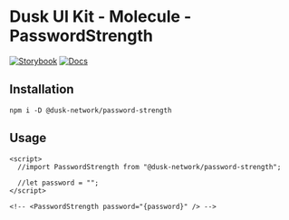 # Dusk UI Kit - Molecule - PasswordStrength

[![Storybook](https://img.shields.io/badge/Storybook-Component_Playground-%23FF4785?style=flat&logo=storybook)](https://dusk-network.github.io/dusk-ui-kit/?path=/story/components-atoms-password-strength)
[![Docs](https://img.shields.io/badge/Documentation-%235E35CF?style=flat)](https://dusk-network.github.io/dusk-ui-kit/docs/components/atoms/password-strength)

## Installation

```
npm i -D @dusk-network/password-strength
```

## Usage

<!-- MARKDOWN-AUTO-DOCS:START (CODE:src=../../../examples/src/molecules/password-strength/PasswordStrength_01.svelte) -->
<!-- The below code snippet is automatically added from ../../../examples/src/molecules/password-strength/PasswordStrength_01.svelte -->
```svelte
<script>
  //import PasswordStrength from "@dusk-network/password-strength";

  //let password = "";
</script>

<!-- <PasswordStrength password="{password}" /> -->
```
<!-- MARKDOWN-AUTO-DOCS:END -->
